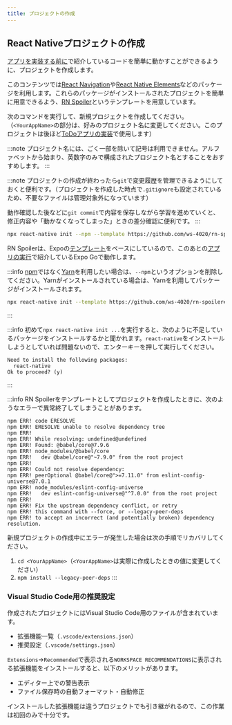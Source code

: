 ```yaml
---
title: プロジェクトの作成
---
```


## React Nativeプロジェクトの作成

[アプリを実装する前に](../basic-concepts.mdx)で紹介しているコードを簡単に動かすことができるように、プロジェクトを作成します。

このコンテンツでは[React Navigation](https://reactnavigation.org/)や[React Native Elements](https://reactnativeelements.com/)などのパッケージを利用します。これらのパッケージがインストールされたプロジェクトを簡単に用意できるよう、[RN Spoiler](https://github.com/ws-4020/rn-spoiler)というテンプレートを用意しています。

次のコマンドを実行して、新規プロジェクトを作成してください。（`<YourAppName>`の部分は、好みのプロジェクト名に変更してください。このプロジェクトは後ほど[ToDoアプリの実装](../todo-app.md)で使用します）

:::note
プロジェクト名には、ごく一部を除いて記号は利用できません。アルファベットから始まり、英数字のみで構成されたプロジェクト名とすることをおすすめします。
:::

:::note
プロジェクトの作成が終わったら`git`で変更履歴を管理できるようにしておくと便利です。（プロジェクトを作成した時点で`.gitignore`も設定されているため、不要なファイルは管理対象外になっています）

動作確認した後などに`git commit`で内容を保存しながら学習を進めていくと、修正内容や「動かなくなってしまった」ときの差分確認に便利です。
:::

```bash
npx react-native init --npm --template https://github.com/ws-4020/rn-spoiler#{@inject: rnSpoilerTag} <YourAppName>
```

RN Spoilerは、Expoの[テンプレート](https://github.com/expo/expo/tree/master/templates)をベースにしているので、このあとの[アプリの実行](./launch-created-app.mdx)で紹介しているExpo Goで動作します。

:::info
[npm](https://www.npmjs.com/)ではなく[Yarn](https://yarnpkg.com/)を利用したい場合は、`--npm`というオプションを削除してください。Yarnがインストールされている場合は、Yarnを利用してパッケージがインストールされます。

```bash
npx react-native init --template https://github.com/ws-4020/rn-spoiler#{@inject: rnSpoilerTag} <YourAppName>
```

:::

:::info
初めて`npx react-native init ...`を実行すると、次のように不足しているパッケージをインストールするかと聞かれます。`react-native`をインストールしようとしていれば問題ないので、エンターキーを押して実行してください。

```console
Need to install the following packages:
  react-native
Ok to proceed? (y)
```

:::

:::info
RN Spoilerをテンプレートとしてプロジェクトを作成したときに、次のようなエラーで異常終了してしまうことがあります。

```console
npm ERR! code ERESOLVE
npm ERR! ERESOLVE unable to resolve dependency tree
npm ERR!
npm ERR! While resolving: undefined@undefined
npm ERR! Found: @babel/core@7.9.6
npm ERR! node_modules/@babel/core
npm ERR!   dev @babel/core@"~7.9.0" from the root project
npm ERR!
npm ERR! Could not resolve dependency:
npm ERR! peerOptional @babel/core@">=7.11.0" from eslint-config-universe@7.0.1
npm ERR! node_modules/eslint-config-universe
npm ERR!   dev eslint-config-universe@"^7.0.0" from the root project
npm ERR!
npm ERR! Fix the upstream dependency conflict, or retry
npm ERR! this command with --force, or --legacy-peer-deps
npm ERR! to accept an incorrect (and potentially broken) dependency resolution.
```

新規プロジェクトの作成中にエラーが発生した場合は次の手順でリカバリしてください。

1. `cd <YourAppName>`（`<YourAppName>`は実際に作成したときの値に変更してください）
2. `npm install --legacy-peer-deps`
:::

### Visual Studio Code用の推奨設定

作成されたプロジェクトにはVisual Studio Code用のファイルが含まれています。

- 拡張機能一覧（`.vscode/extensions.json`）
- 推奨設定（`.vscode/settings.json`）

`Extensions`→`Recommended`で表示される`WORKSPACE RECOMMENDATIONS`に表示される拡張機能をインストールすると、以下のメリットがあります。

- エディター上での警告表示
- ファイル保存時の自動フォーマット・自動修正

インストールした拡張機能は違うプロジェクトでも引き継がれるので、この作業は初回のみで十分です。
